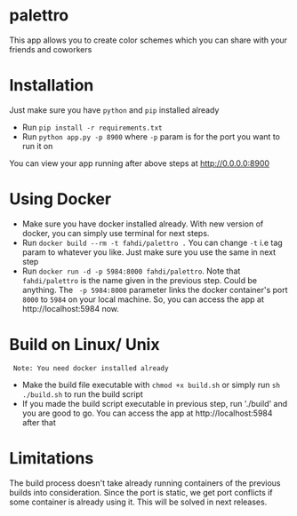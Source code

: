 # palettro

This app allows you to create color schemes which you can share with your friends and coworkers

# Installation

Just make sure you have `python` and `pip` installed already

- Run `pip install -r requirements.txt`
- Run `python app.py -p 8900` where `-p` param is for the port you want to run it on

You can view your app running after above steps at http://0.0.0.0:8900

# Using Docker 

- Make sure you have docker installed already. With new version of docker, you can simply use terminal for next steps.
- Run `docker build --rm -t fahdi/palettro .` You can change `-t` i.e tag param to whatever you like. Just make sure you use the same in next step
- Run `docker run -d -p 5984:8000 fahdi/palettro`. Note that `fahdi/palettro` is the name given in the previous step. Could be anything. The ` -p 5984:8000` parameter links the docker container's port `8000` to `5984` on your local machine. So, you can access the app at http://localhost:5984 now. 

# Build on Linux/ Unix

	 Note: You need docker installed already

- Make the build file executable with `chmod +x build.sh` or simply run `sh ./build.sh` to run the build script
- If you made the build script executable in previous step, run './build' and you are good to go. You can access the app at http://localhost:5984 after that

# Limitations 

The build process doesn't take already running containers of the previous builds into consideration. Since the port is static, we get port conflicts if some container is already using it. This will be solved in next releases. 



